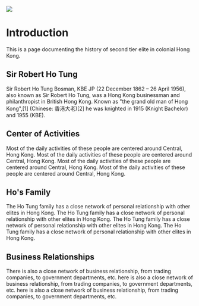 <a href="https://juncture-digital.org"><img src="https://juncture-digital.org/images/ve-button.png"></a>

<param ve-config 
       title="Hong Kong Colonial Second Tier Elites"
       author="Ryan Iu"
       banner="https://mediakron.bc.edu/files/edges/styles/full/public/edges_6G9sMy.jpg" 
       layout="vertical">

<!-- Entities discussed throughout the essay are typically defined before the essay text and
     are thus available in all text.  Entity identifiers (QIDs) can be found in either
     Wikipedia or Wikidata (https://www.wikidata.org)> -->
<param ve-entity eid="Q185372"> <!-- Girl with a Pearl Earring painting -->
<param ve-entity eid="Q41264"> <!-- Johannes Vermeer -->
<param ve-entity eid="Q221092"> <!-- Mauritshuis -->
<param ve-entity eid="Q36600"> <!-- The Hague -->

# Introduction

This is a page documenting the history of second tier elite in colonial Hong Kong.


## Sir Robert Ho Tung

Sir Robert Ho Tung Bosman, KBE JP (22 December 1862 – 26 April 1956), also known as Sir Robert Ho Tung, was a Hong Kong businessman and philanthropist in British Hong Kong. Known as "the grand old man of Hong Kong",[1] (Chinese: 香港大老)[2] he was knighted in 1915 (Knight Bachelor) and 1955 (KBE).
<param ve-image 
       label="Mr Ho Tung" 
       description="Photograph of Mr Ho Tung (Unknown date)" 
       license="public domain" 
       url="https://upload.wikimedia.org/wikipedia/commons/4/4e/Sir_Robert_Ho_Tung.jpg">

## Center of Activities

Most of the daily activities of these people are centered around Central, Hong Kong. Most of the daily activities of these people are centered around Central, Hong Kong. Most of the daily activities of these people are centered around Central, Hong Kong. Most of the daily activities of these people are centered around Central, Hong Kong.
<param ve-map center="22.28,114.1588" zoom="13">


## Ho's Family

The Ho Tung family has a close network of personal relationship with other elites in Hong Kong. The Ho Tung family has a close network of personal relationship with other elites in Hong Kong. The Ho Tung family has a close network of personal relationship with other elites in Hong Kong. The Ho Tung family has a close network of personal relationship with other elites in Hong Kong.
<param ve-vis-network title="Ho Tung's Personal Relationship" url="https://raw.githubusercontent.com/choweric/JunctureTest/main/hofamliy2.tsv">


## Business Relationships
There is also a close network of business relationship, from trading companies, to government departments, etc. here is also a close network of business relationship, from trading companies, to government departments, etc. here is also a close network of business relationship, from trading companies, to government departments, etc.
<param ve-vis-network title="Ho Tung's Personal Relationship" url="https://raw.githubusercontent.com/JSTOR-Labs/plant-humanities/main/graphs/peony_medici.tsv">
